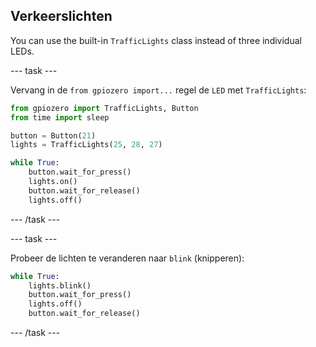 ## Verkeerslichten

You can use the built-in `TrafficLights` class instead of three individual LEDs.

\--- task \---

Vervang in de `from gpiozero import...` regel de `LED` met `TrafficLights`:

```python
from gpiozero import TrafficLights, Button
from time import sleep

button = Button(21)
lights = TrafficLights(25, 28, 27)

while True:
    button.wait_for_press()
    lights.on()
    button.wait_for_release()
    lights.off()
```

\--- /task \---

\--- task \---

Probeer de lichten te veranderen naar `blink` (knipperen):

```python
while True:
    lights.blink()
    button.wait_for_press()
    lights.off()
    button.wait_for_release()
```

\--- /task \---